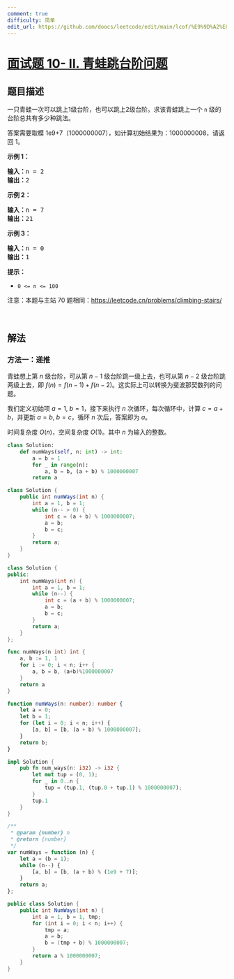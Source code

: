 ```yaml
---
comment: true
difficulty: 简单
edit_url: https://github.com/doocs/leetcode/edit/main/lcof/%E9%9D%A2%E8%AF%95%E9%A2%9810-%20II.%20%E9%9D%92%E8%9B%99%E8%B7%B3%E5%8F%B0%E9%98%B6%E9%97%AE%E9%A2%98/README.md
---
```


# [面试题 10- II. 青蛙跳台阶问题](https://leetcode.cn/problems/qing-wa-tiao-tai-jie-wen-ti-lcof/)

## 题目描述

<p>一只青蛙一次可以跳上1级台阶，也可以跳上2级台阶。求该青蛙跳上一个 <code>n</code>&nbsp;级的台阶总共有多少种跳法。</p>

<p>答案需要取模 1e9+7（1000000007），如计算初始结果为：1000000008，请返回 1。</p>

<p><strong>示例 1：</strong></p>

<pre><strong>输入：</strong>n = 2
<strong>输出：</strong>2
</pre>

<p><strong>示例 2：</strong></p>

<pre><strong>输入：</strong>n = 7
<strong>输出：</strong>21
</pre>

<p><strong>示例 3：</strong></p>

<pre><strong>输入：</strong>n = 0
<strong>输出：</strong>1</pre>

<p><strong>提示：</strong></p>

<ul>
	<li><code>0 &lt;= n &lt;= 100</code></li>
</ul>

<p>注意：本题与主站 70 题相同：<a href="https://leetcode.cn/problems/climbing-stairs/">https://leetcode.cn/problems/climbing-stairs/</a></p>

<p>&nbsp;</p>

## 解法

### 方法一：递推

青蛙想上第 $n$ 级台阶，可从第 $n-1$ 级台阶跳一级上去，也可从第 $n-2$ 级台阶跳两级上去，即 $f(n) = f(n-1) + f(n-2)$。这实际上可以转换为斐波那契数列的问题。

我们定义初始项 $a=1$, $b=1$，接下来执行 $n$ 次循环，每次循环中，计算 $c=a+b$，并更新 $a=b$, $b=c$，循环 $n$ 次后，答案即为 $a$。

时间复杂度 $O(n)$，空间复杂度 $O(1)$。其中 $n$ 为输入的整数。

<!-- tabs:start -->

```python
class Solution:
    def numWays(self, n: int) -> int:
        a = b = 1
        for _ in range(n):
            a, b = b, (a + b) % 1000000007
        return a
```

```java
class Solution {
    public int numWays(int n) {
        int a = 1, b = 1;
        while (n-- > 0) {
            int c = (a + b) % 1000000007;
            a = b;
            b = c;
        }
        return a;
    }
}
```

```cpp
class Solution {
public:
    int numWays(int n) {
        int a = 1, b = 1;
        while (n--) {
            int c = (a + b) % 1000000007;
            a = b;
            b = c;
        }
        return a;
    }
};
```

```go
func numWays(n int) int {
	a, b := 1, 1
	for i := 0; i < n; i++ {
		a, b = b, (a+b)%1000000007
	}
	return a
}
```

```ts
function numWays(n: number): number {
    let a = 0;
    let b = 1;
    for (let i = 0; i < n; i++) {
        [a, b] = [b, (a + b) % 1000000007];
    }
    return b;
}
```

```rust
impl Solution {
    pub fn num_ways(n: i32) -> i32 {
        let mut tup = (0, 1);
        for _ in 0..n {
            tup = (tup.1, (tup.0 + tup.1) % 1000000007);
        }
        tup.1
    }
}
```

```js
/**
 * @param {number} n
 * @return {number}
 */
var numWays = function (n) {
    let a = (b = 1);
    while (n--) {
        [a, b] = [b, (a + b) % (1e9 + 7)];
    }
    return a;
};
```

```cs
public class Solution {
    public int NumWays(int n) {
        int a = 1, b = 1, tmp;
        for (int i = 0; i < n; i++) {
            tmp = a;
            a = b;
            b = (tmp + b) % 1000000007;
        }
        return a % 1000000007;
    }
}
```

<!-- tabs:end -->

<!-- end -->
